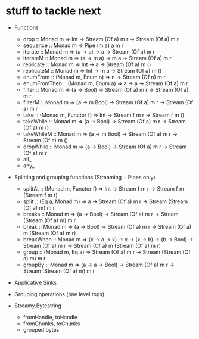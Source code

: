# stuff to tackle next

- Functions
    - drop :: Monad m => Int -> Stream (Of a) m r -> Stream (Of a) m r
    - sequence :: Monad m => Pipe (m a) a m r
    - iterate :: Monad m => (a -> a) -> a -> Stream (Of a) m r 
    - iterateM :: Monad m => (a -> m a) -> m a -> Stream (Of a) m r
    - replicate :: Monad m => Int -> a -> Stream (Of a) m ()
    - replicateM :: Monad m => Int -> m a -> Stream (Of a) m ()
    - enumFrom :: (Monad m, Enum n) => n -> Stream (Of n) m r
    - enumFromThen :: (Monad m, Enum a) => a -> a -> Stream (Of a) m r
    - filter :: Monad m => (a -> Bool) -> Stream (Of a) m r -> Stream (Of a) m r
    - filterM :: Monad m => (a -> m Bool) -> Stream (Of a) m r -> Stream (Of a) m r
    - take :: (Monad m, Functor f) => Int -> Stream f m r -> Stream f m () 
    - takeWhile :: Monad m => (a -> Bool) -> Stream (Of a) m r -> Stream (Of a) m ()
    - takeWhileM :: Monad m => (a -> m Bool) -> Stream (Of a) m r -> Stream (Of a) m ()
    - dropWhile :: Monad m => (a -> Bool) -> Stream (Of a) m r -> Stream (Of a) m r
    - all_
    - any_

- Splitting and grouping functions (Streaming + Pipes only)
    - splitAt :: (Monad m, Functor f) => Int -> Stream f m r -> Stream f m (Stream f m r)
    - split :: (Eq a, Monad m) => a -> Stream (Of a) m r -> Stream (Stream (Of a) m) m r
    - breaks :: Monad m => (a -> Bool) -> Stream (Of a) m r -> Stream (Stream (Of a) m) m r
    - break :: Monad m => (a -> Bool) -> Stream (Of a) m r -> Stream (Of a) m (Stream (Of a) m r)
    - breakWhen :: Monad m => (x -> a -> x) -> x -> (x -> b) -> (b -> Bool) -> Stream (Of a) m r -> Stream (Of a) m (Stream (Of a) m r)
    - group :: (Monad m, Eq a) => Stream (Of a) m r -> Stream (Stream (Of a) m) m r
    - groupBy :: Monad m => (a -> a -> Bool) -> Stream (Of a) m r -> Stream (Stream (Of a) m) m r

- Applicative Sinks

- Grouping operations (one level tops)

- Streamy.Bytestring
    - fromHandle, toHandle
    - fromChunks, toChunks
    - grouped bytes
    
